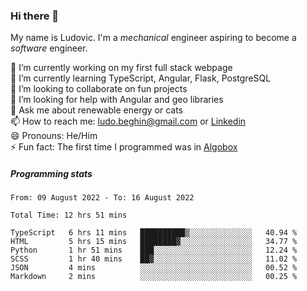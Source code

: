 ### Hi there 👋

My name is Ludovic. I'm a *mechanical* engineer aspiring to become a *software* engineer.

 🔭 I’m currently working on my first full stack webpage<br/>
 🌱 I’m currently learning TypeScript, Angular, Flask, PostgreSQL<br/>
 👯 I’m looking to collaborate on fun projects<br/>
 🤔 I’m looking for help with Angular and geo libraries<br/>
 💬 Ask me about renewable energy or cats<br/>
 📫 How to reach me: ludo.beghin@gmail.com or [Linkedin](https://www.linkedin.com/in/ludovic-beghin/)<br/>
 😄 Pronouns: He/Him<br/>
 ⚡ Fun fact: The first time I programmed was in [Algobox](https://fr.wikipedia.org/wiki/Algobox)<br/>

##### Programming stats
<!--START_SECTION:waka-->

```text
From: 09 August 2022 - To: 16 August 2022

Total Time: 12 hrs 51 mins

TypeScript   6 hrs 11 mins   ██████████▒░░░░░░░░░░░░░░   40.94 %
HTML         5 hrs 15 mins   ████████▓░░░░░░░░░░░░░░░░   34.77 %
Python       1 hr 51 mins    ███░░░░░░░░░░░░░░░░░░░░░░   12.24 %
SCSS         1 hr 40 mins    ██▓░░░░░░░░░░░░░░░░░░░░░░   11.02 %
JSON         4 mins          ░░░░░░░░░░░░░░░░░░░░░░░░░   00.52 %
Markdown     2 mins          ░░░░░░░░░░░░░░░░░░░░░░░░░   00.25 %
```

<!--END_SECTION:waka-->

